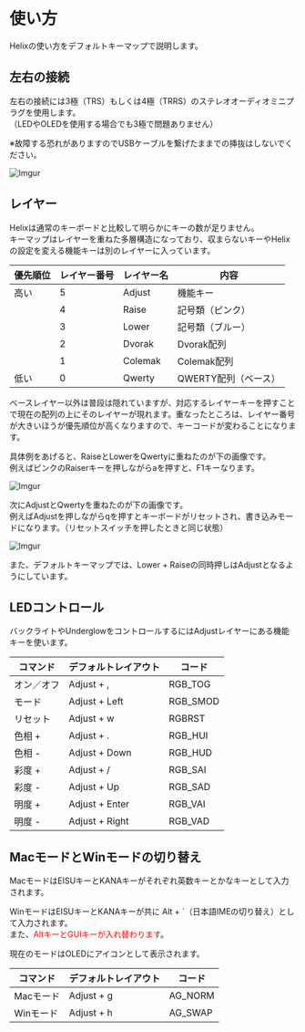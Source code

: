 # 使い方

Helixの使い方をデフォルトキーマップで説明します。

## 左右の接続

左右の接続には3極（TRS）もしくは4極（TRRS）のステレオオーディオミニプラグを使用します。  
（LEDやOLEDを使用する場合でも3極で問題ありません）

※故障する恐れがありますのでUSBケーブルを繋げたままでの挿抜はしないでください。

![Imgur](https://i.imgur.com/1alxKG2.jpg)


## レイヤー

Helixは通常のキーボードと比較して明らかにキーの数が足りません。  
キーマップはレイヤーを重ねた多層構造になっており、収まらないキーやHelixの設定を変える機能キーは別のレイヤーに入っています。

|優先順位|レイヤー番号|レイヤー名|内容|
| ---- | ---- | --- | --- |
|高い|5|Adjust|機能キー|
||4|Raise|記号類（ピンク）|
||3|Lower|記号類（ブルー）|
||2|Dvorak|Dvorak配列|
||1|Colemak|Colemak配列|
|低い|0|Qwerty|QWERTY配列（ベース）|


ベースレイヤー以外は普段は隠れていますが、対応するレイヤーキーを押すことで現在の配列の上にそのレイヤーが現れます。重なったところは、レイヤー番号が大きいほうが優先順位が高くなりますので、キーコードが変わることになります。

具体例をあげると、RaiseとLowerをQwertyに重ねたのが下の画像です。  
例えばピンクのRaiserキーを押しながらaを押すと、F1キーなります。

![Imgur](https://i.imgur.com/lVZiYqM.png)

次にAdjustとQwertyを重ねたのが下の画像です。  
例えばAdjustを押しながらqを押すとキーボードがリセットされ、書き込みモードになります。（リセットスイッチを押したときと同じ状態）

![Imgur](https://i.imgur.com/jaYTsNM.png)

また、デフォルトキーマップでは、Lower + Raiseの同時押しはAdjustとなるようにしています。


## LEDコントロール

バックライトやUnderglowをコントロールするにはAdjustレイヤーにある機能キーを使います。

|コマンド|デフォルトレイアウト|コード|
| ---- | ---- | --- |
|オン／オフ|Adjust + ,|RGB_TOG|
|モード|Adjust + Left|RGB_SMOD|
|リセット|Adjust + w|RGBRST|
|色相 +|Adjust + .|RGB_HUI|
|色相 -|Adjust + Down|RGB_HUD|
|彩度 +|Adjust + /|RGB_SAI|
|彩度 -|Adjust + Up|RGB_SAD|
|明度 +|Adjust + Enter|RGB_VAI|
|明度 -|Adjust + Right|RGB_VAD|

## MacモードとWinモードの切り替え

MacモードはEISUキーとKANAキーがそれぞれ英数キーとかなキーとして入力されます。

WinモードはEISUキーとKANAキーが共に Alt + `（日本語IMEの切り替え）として入力されます。  
また、<font color="Red">AltキーとGUIキーが入れ替わります</font>。

現在のモードはOLEDにアイコンとして表示されます。

|コマンド|デフォルトレイアウト|コード|
| ---- | ---- | --- |
|Macモード|Adjust + g|AG_NORM|
|Winモード|Adjust + h|AG_SWAP|
